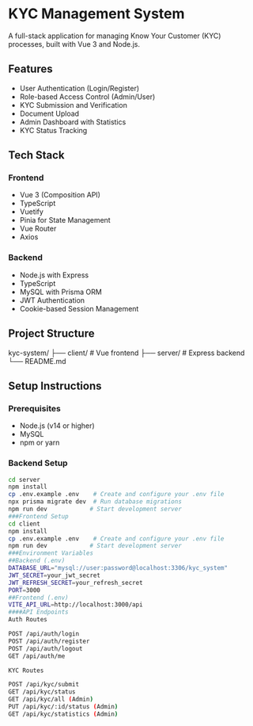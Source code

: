# KYC Management System

A full-stack application for managing Know Your Customer (KYC) processes, built with Vue 3 and Node.js.

## Features

- User Authentication (Login/Register)
- Role-based Access Control (Admin/User)
- KYC Submission and Verification
- Document Upload
- Admin Dashboard with Statistics
- KYC Status Tracking

## Tech Stack

### Frontend
- Vue 3 (Composition API)
- TypeScript
- Vuetify
- Pinia for State Management
- Vue Router
- Axios

### Backend
- Node.js with Express
- TypeScript
- MySQL with Prisma ORM
- JWT Authentication
- Cookie-based Session Management

## Project Structure
kyc-system/
├── client/              # Vue frontend
├── server/              # Express backend
└── README.md
## Setup Instructions

### Prerequisites
- Node.js (v14 or higher)
- MySQL
- npm or yarn

### Backend Setup
```bash
cd server
npm install
cp .env.example .env    # Create and configure your .env file
npx prisma migrate dev  # Run database migrations
npm run dev            # Start development server
###Frontend Setup
cd client
npm install
cp .env.example .env    # Create and configure your .env file
npm run dev            # Start development server
###Environment Variables
##Backend (.env)
DATABASE_URL="mysql://user:password@localhost:3306/kyc_system"
JWT_SECRET=your_jwt_secret
JWT_REFRESH_SECRET=your_refresh_secret
PORT=3000
##Frontend (.env)
VITE_API_URL=http://localhost:3000/api
####API Endpoints
Auth Routes

POST /api/auth/login
POST /api/auth/register
POST /api/auth/logout
GET /api/auth/me

KYC Routes

POST /api/kyc/submit
GET /api/kyc/status
GET /api/kyc/all (Admin)
PUT /api/kyc/:id/status (Admin)
GET /api/kyc/statistics (Admin)